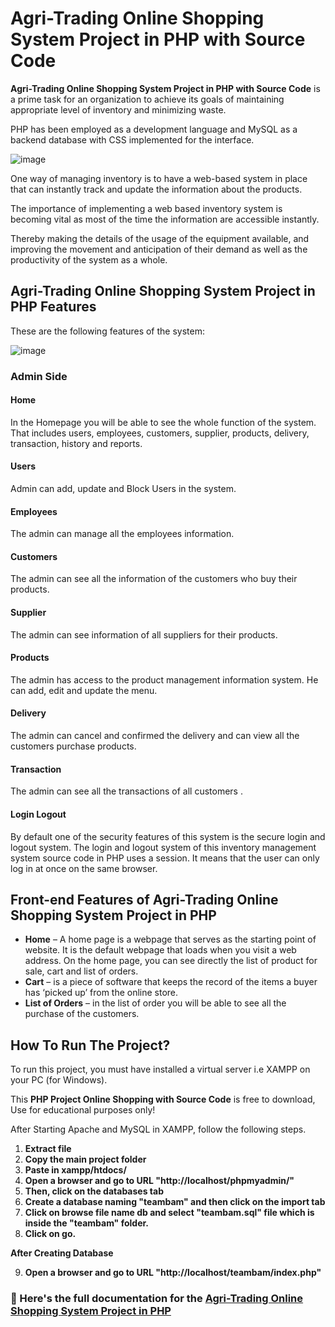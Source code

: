 # Agri-Trading Online Shopping System Project in PHP with Source Code

**Agri-Trading Online Shopping System Project in PHP with Source Code** is a prime task for an organization to achieve its goals of maintaining appropriate level of inventory and minimizing waste.

PHP has been employed as a development language and MySQL as a backend database with CSS implemented for the interface.

![image](https://github.com/user-attachments/assets/0a0936de-d84c-49d8-986e-629d5c47813d)

One way of managing inventory is to have a web-based system in place that can instantly track and update the information about the products.

The importance of implementing a web based inventory system is becoming vital as most of the time the information are accessible instantly.

Thereby making the details of the usage of the equipment available, and improving the movement and anticipation of their demand as well as the productivity of the system as a whole. 

## Agri-Trading Online Shopping System Project in PHP Features

These are the following features of the system:

![image](https://github.com/user-attachments/assets/3e903d43-25ef-4d47-a3c9-eac8106bb6fc)

### Admin Side

#### Home

In the Homepage you will be able to see the whole function of the system. That includes users, employees, customers, supplier, products, delivery, transaction, history and reports.

#### Users

Admin can add, update and Block Users in the system.

#### Employees

The admin can manage all the employees information.

#### Customers

The admin can see all the information of the customers who buy their products.

#### Supplier

The admin can see information of all suppliers for their products.

#### Products

The admin has access to the product management information system. He can add, edit and update the menu.

#### Delivery

The admin can cancel and confirmed the delivery and can view all the customers purchase products.

#### Transaction

The admin can see all the transactions of all customers .

#### Login Logout

By default one of the security features of this system is the secure login and logout system. The login and logout system of this inventory management system source code in PHP uses a session. It means that the user can only log in at once on the same browser.

## Front-end Features of Agri-Trading Online Shopping System Project in PHP

* **Home** – A home page is a webpage that serves as the starting point of website. It is the default webpage that loads when you visit a web address. On the home page, you can see directly the list of product for sale, cart and list of orders.
* **Cart** – is a piece of software that keeps the record of the items a buyer has ‘picked up’ from the online store.
* **List of Orders** – in the list of order you will be able to see all the purchase of the customers.

## How To Run The Project?
To run this project, you must have installed a virtual server i.e XAMPP on your PC (for Windows).

This **PHP Project Online Shopping with Source Code** is free to download, Use for educational purposes only!

After Starting Apache and MySQL in XAMPP, follow the following steps.

1. **Extract file**
2. **Copy the main project folder**
3. **Paste in xampp/htdocs/**
4. **Open a browser and go to URL "http://localhost/phpmyadmin/"**
5. **Then, click on the databases tab**
6. **Create a database naming "teambam" and then click on the import tab**
7. **Click on browse file name db and select "teambam.sql" file which is inside the "teambam" folder.**
8. **Click on go.**

**After Creating Database**

9. **Open a browser and go to URL "http://localhost/teambam/index.php"**

### 📌 Here's the full documentation for the [Agri-Trading Online Shopping System Project in PHP](https://itsourcecode.com/free-projects/php-project/php-project-online-shopping-with-source-code/)

